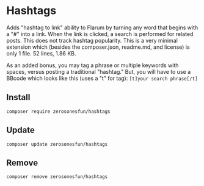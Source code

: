 # Hashtags
Adds "hashtag to link" ability to Flarum by turning any word that begins with a "#" into a link. When the link is clicked, a search is performed for related posts. This does not track hashtag popularity. This is a very minimal extension which (besides the composer.json, readme.md, and license) is only 1 file. 52 lines, 1.86 KB.

As an added bonus, you may tag a phrase or multiple keywords with spaces, versus posting a traditional "hashtag." But, you will have to use a BBcode which looks like this (uses a "t" for tag):
`[t]your search phrase[/t]`

## Install
`composer require zerosonesfun/hashtags`

## Update
`composer update zerosonesfun/hashtags`

## Remove
`composer remove zerosonesfun/hashtags`

